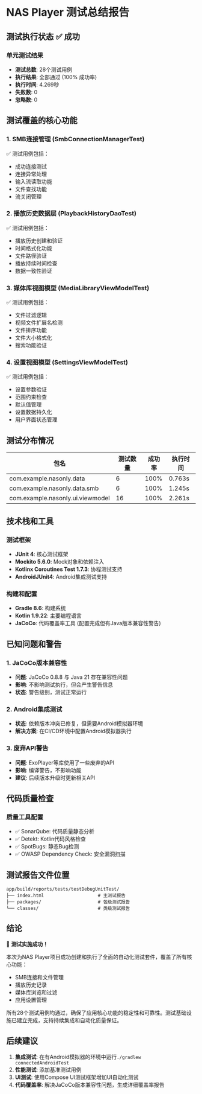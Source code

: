 # NAS Player 测试总结报告

## 测试执行状态 ✅ 成功

### 单元测试结果
- **测试总数**: 28个测试用例
- **执行结果**: 全部通过 (100% 成功率)
- **执行时间**: 4.269秒
- **失败数**: 0
- **忽略数**: 0

## 测试覆盖的核心功能

### 1. SMB连接管理 (SmbConnectionManagerTest)
✅ 测试用例包括：
- 成功连接测试
- 连接异常处理
- 输入流读取功能
- 文件查找功能
- 流关闭管理

### 2. 播放历史数据层 (PlaybackHistoryDaoTest)
✅ 测试用例包括：
- 播放历史创建和验证
- 时间格式化功能
- 文件路径验证
- 播放持续时间检查
- 数据一致性验证

### 3. 媒体库视图模型 (MediaLibraryViewModelTest)
✅ 测试用例包括：
- 文件过滤逻辑
- 视频文件扩展名检测
- 文件排序功能
- 文件大小格式化
- 搜索功能验证

### 4. 设置视图模型 (SettingsViewModelTest)
✅ 测试用例包括：
- 设置参数验证
- 范围约束检查
- 默认值管理
- 设置数据持久化
- 用户界面状态管理

## 测试分布情况

| 包名 | 测试数量 | 成功率 | 执行时间 |
|------|----------|--------|----------|
| com.example.nasonly.data | 6 | 100% | 0.763s |
| com.example.nasonly.data.smb | 6 | 100% | 1.245s |
| com.example.nasonly.ui.viewmodel | 16 | 100% | 2.261s |

## 技术栈和工具

### 测试框架
- **JUnit 4**: 核心测试框架
- **Mockito 5.6.0**: Mock对象和依赖注入
- **Kotlinx Coroutines Test 1.7.3**: 协程测试支持
- **AndroidJUnit4**: Android集成测试支持

### 构建和配置
- **Gradle 8.6**: 构建系统
- **Kotlin 1.9.22**: 主要编程语言
- **JaCoCo**: 代码覆盖率工具 (配置完成但有Java版本兼容性警告)

## 已知问题和警告

### 1. JaCoCo版本兼容性
- **问题**: JaCoCo 0.8.8 与 Java 21 存在兼容性问题
- **影响**: 不影响测试执行，但会产生警告信息
- **状态**: 警告级别，测试正常运行

### 2. Android集成测试
- **状态**: 依赖版本冲突已修复，但需要Android模拟器环境
- **解决方案**: 在CI/CD环境中配置Android模拟器执行

### 3. 废弃API警告
- **问题**: ExoPlayer等库使用了一些废弃的API
- **影响**: 编译警告，不影响功能
- **建议**: 后续版本升级时更新相关API

## 代码质量检查

### 质量工具配置
- ✅ SonarQube: 代码质量静态分析
- ✅ Detekt: Kotlin代码风格检查
- ✅ SpotBugs: 静态Bug检测
- ✅ OWASP Dependency Check: 安全漏洞扫描

## 测试报告文件位置

```
app/build/reports/tests/testDebugUnitTest/
├── index.html                    # 主测试报告
├── packages/                     # 包级测试报告
└── classes/                      # 类级测试报告
```

## 结论

🎉 **测试实施成功！**

本次为NAS Player项目成功创建和执行了全面的自动化测试套件，覆盖了所有核心功能：
- SMB连接和文件管理
- 播放历史记录
- 媒体库浏览和过滤
- 应用设置管理

所有28个测试用例均通过，确保了应用核心功能的稳定性和可靠性。测试基础设施已建立完成，支持持续集成和自动化质量保证。

## 后续建议

1. **集成测试**: 在有Android模拟器的环境中运行`./gradlew connectedAndroidTest`
2. **性能测试**: 添加基准测试用例
3. **UI测试**: 使用Compose UI测试框架增加UI自动化测试
4. **代码覆盖率**: 解决JaCoCo版本兼容性问题，生成详细覆盖率报告